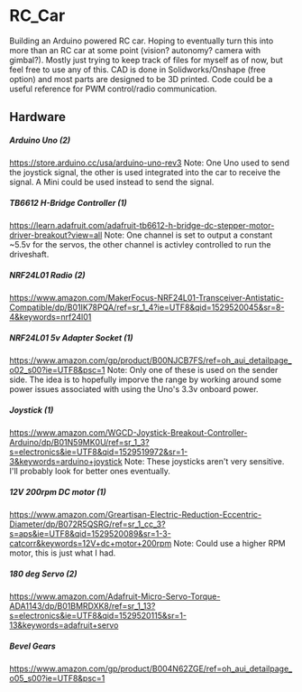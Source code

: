 # RC_Car

Building an Arduino powered RC car. Hoping to eventually turn this into more than an RC car at some point (vision? autonomy? camera with gimbal?). Mostly just trying to keep track of files for myself as of now, but feel free to use any of this. CAD is done in Solidworks/Onshape (free option) and most parts are designed to be 3D printed. Code could be a useful reference for PWM control/radio communication.




## Hardware
##### Arduino Uno (2) 
https://store.arduino.cc/usa/arduino-uno-rev3
Note: One Uno used to send the joystick signal, the other is used integrated into the car to receive the signal. A Mini could be used instead to send the signal. 
##### TB6612 H-Bridge Controller (1)
https://learn.adafruit.com/adafruit-tb6612-h-bridge-dc-stepper-motor-driver-breakout?view=all
Note: One channel is set to output a constant ~5.5v for the servos, the other channel is activley controlled to run the driveshaft.
##### NRF24L01 Radio (2)
https://www.amazon.com/MakerFocus-NRF24L01-Transceiver-Antistatic-Compatible/dp/B01IK78PQA/ref=sr_1_4?ie=UTF8&qid=1529520045&sr=8-4&keywords=nrf24l01
##### NRF24L01 5v Adapter Socket (1)
https://www.amazon.com/gp/product/B00NJCB7FS/ref=oh_aui_detailpage_o02_s00?ie=UTF8&psc=1
Note: Only one of these is used on the sender side. The idea is to hopefully imporve the range by working around some power issues associated with using the Uno's 3.3v onboard power. 
##### Joystick (1)
https://www.amazon.com/WGCD-Joystick-Breakout-Controller-Arduino/dp/B01N59MK0U/ref=sr_1_3?s=electronics&ie=UTF8&qid=1529519972&sr=1-3&keywords=arduino+joystick
Note: These joysticks aren't very sensitive. I'll probably look for better ones eventually.
##### 12V 200rpm DC motor (1)
https://www.amazon.com/Greartisan-Electric-Reduction-Eccentric-Diameter/dp/B072R5QSRG/ref=sr_1_cc_3?s=aps&ie=UTF8&qid=1529520089&sr=1-3-catcorr&keywords=12V+dc+motor+200rpm
Note: Could use a higher RPM motor, this is just what I had.
##### 180 deg Servo (2)
https://www.amazon.com/Adafruit-Micro-Servo-Torque-ADA1143/dp/B01BMRDXK8/ref=sr_1_13?s=electronics&ie=UTF8&qid=1529520115&sr=1-13&keywords=adafruit+servo
##### Bevel Gears
https://www.amazon.com/gp/product/B004N62ZGE/ref=oh_aui_detailpage_o05_s00?ie=UTF8&psc=1




